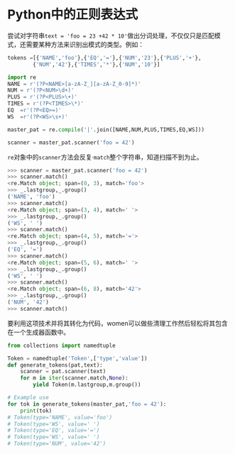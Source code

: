 # Python中的正则表达式

尝试对字符串`text = 'foo = 23 +42 * 10'`做出分词处理，不仅仅只是匹配模式，还需要某种方法来识别出模式的类型。例如：

````python
tokens =[{'NAME','foo'},{'EQ','='},{'NUM','23'},{'PLUS','+'},
        {'NUM','42'},{'TIMES','*'},{'NUM','10'}]
````



```python
import re
NAME = r'(?P<NAME>[a-zA-Z_][a-zA-Z_0-9]*)'
NUM = r'(?P<NUM>\d+)'
PLUS = r'(?P<PLUS>\+)'
TIMES = r'(?P<TIMES>\*)'
EQ	=r'(?P<EQ>=)'
WS	=r'(?P<WS>\s+)'

master_pat = re.compile('|'.join([NAME,NUM,PLUS,TIMES,EQ,WS]))

scanner = master_pat.scanner('foo = 42')

```

`re`对象中的`scanner`方法会反复·`match`整个字符串，知道扫描不到为止。

```python
>>> scanner = master_pat.scanner('foo = 42')
>>> scanner.match()
<re.Match object; span=(0, 3), match='foo'>
>>> _.lastgroup,_.group()
('NAME', 'foo')
>>> scanner.match()
<re.Match object; span=(3, 4), match=' '>
>>> _.lastgroup,_.group()
('WS', ' ')
>>> scanner.match()
<re.Match object; span=(4, 5), match='='>
>>> _.lastgroup,_.group()
('EQ', '=')
>>> scanner.match()
<re.Match object; span=(5, 6), match=' '>
>>> _.lastgroup,_.group()
('WS', ' ')
>>> scanner.match()
<re.Match object; span=(6, 8), match='42'>
>>> _.lastgroup,_.group()
('NUM', '42')
>>> scanner.match()
```

要利用这项技术并将其转化为代码，women可以做些清理工作然后轻松将其包含在一个生成器函数中。

```python
from collections import namedtuple

Token = namedtuple('Token',['type','value'])
def generate_tokens(pat,text):
    scanner = pat.scanner(text)
    for m in iter(scanner.match,None):
        yield Token(m.lastgroup,m.group())

# Example use
for tok in generate_tokens(master_pat,'foo = 42'):
    print(tok)
# Token(type='NAME', value='foo')
# Token(type='WS', value=' ')
# Token(type='EQ', value='=')
# Token(type='WS', value=' ')
# Token(type='NUM', value='42')
```



